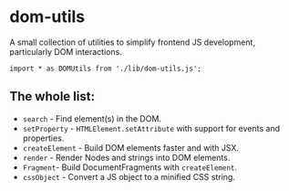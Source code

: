# dom-utils

A small collection of utilities to simplify frontend JS development, particularly DOM interactions.

`import * as DOMUtils from './lib/dom-utils.js';`

## The whole list:

- `search` - Find element(s) in the DOM.
- `setProperty` - `HTMLElement.setAttribute` with support for events and properties.
- `createElement` - Build DOM elements faster and with JSX.
- `render` - Render Nodes and strings into DOM elements.
- `Fragment`- Build DocumentFragments with `createElement`.
- `cssObject` - Convert a JS object to a minified CSS string.